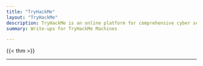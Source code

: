 ```yaml
---
title: "TryHackMe"
layout: "TryHackMe"
description: TryHackMe is an online platform for comprehensive cyber security training that allows individuals all over the world to improve their hacking skills.
summary: Write-ups for TryHackMe Machines

---
```

{{< thm >}}
***